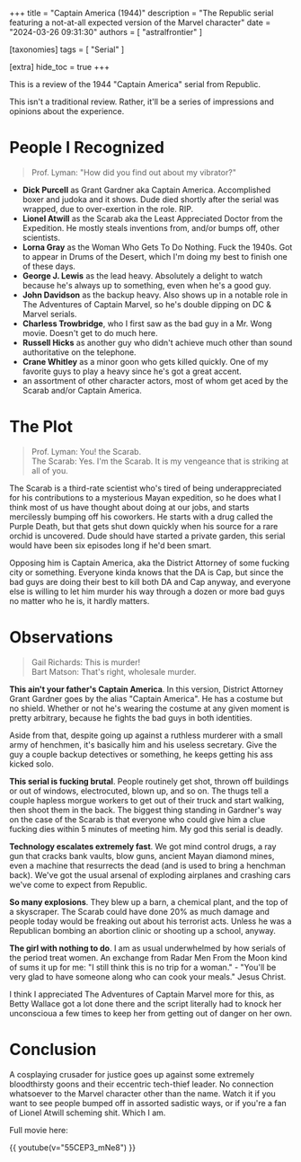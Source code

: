 +++
title = "Captain America (1944)"
description = "The Republic serial featuring a not-at-all expected version of the Marvel character"
date = "2024-03-26 09:31:30"
authors = [ "astralfrontier" ]

[taxonomies]
tags = [ "Serial" ]

[extra]
hide_toc = true
+++

This is a review of the 1944 "Captain America" serial from Republic.

This isn't a traditional review. Rather, it'll be a series of impressions and opinions about the experience.

<!-- more -->

# People I Recognized

> Prof. Lyman: "How did you find out about my vibrator?"

- **Dick Purcell** as Grant Gardner aka Captain America. Accomplished boxer and judoka and it shows. Dude died shortly after the serial was wrapped, due to over-exertion in the role. RIP.
- **Lionel Atwill** as the Scarab aka the Least Appreciated Doctor from the Expedition. He mostly steals inventions from, and/or bumps off, other scientists.
- **Lorna Gray** as the Woman Who Gets To Do Nothing. Fuck the 1940s. Got to appear in Drums of the Desert, which I'm doing my best to finish one of these days.
- **George J. Lewis** as the lead heavy. Absolutely a delight to watch because he's always up to something, even when he's a good guy.
- **John Davidson** as the backup heavy. Also shows up in a notable role in The Adventures of Captain Marvel, so he's double dipping on DC & Marvel serials.
- **Charless Trowbridge**, who I first saw as the bad guy in a Mr. Wong movie. Doesn't get to do much here.
- **Russell Hicks** as another guy who didn't achieve much other than sound authoritative on the telephone.
- **Crane Whitley** as a minor goon who gets killed quickly. One of my favorite guys to play a heavy since he's got a great accent.
- an assortment of other character actors, most of whom get aced by the Scarab and/or Captain America.

# The Plot

> Prof. Lyman: You! the Scarab.  
> The Scarab: Yes. I'm the Scarab. It is my vengeance that is striking at all of you.

The Scarab is a third-rate scientist who's tired of being underappreciated for his contributions to a mysterious Mayan expedition,
so he does what I think most of us have thought about doing at our jobs, and starts mercilessly bumping off his coworkers.
He starts with a drug called the Purple Death, but that gets shut down quickly when his source for a rare orchid is uncovered.
Dude should have started a private garden, this serial would have been six episodes long if he'd been smart.

Opposing him is Captain America, aka the District Attorney of some fucking city or something.
Everyone kinda knows that the DA is Cap, but since the bad guys are doing their best to kill both DA and Cap anyway,
and everyone else is willing to let him murder his way through a dozen or more bad guys no matter who he is, it hardly matters.

# Observations

> Gail Richards: This is murder!  
> Bart Matson: That's right, wholesale murder.

**This ain't your father's Captain America**. In this version, District Attorney Grant Gardner goes by the alias "Captain America".
He has a costume but no shield. Whether or not he's wearing the costume at any given moment is pretty arbitrary, because he fights the bad guys in both identities.

Aside from that, despite going up against a ruthless murderer with a small army of henchmen, it's basically him and his useless secretary.
Give the guy a couple backup detectives or something, he keeps getting his ass kicked solo.

**This serial is fucking brutal**. People routinely get shot, thrown off buildings or out of windows, electrocuted, blown up, and so on.
The thugs tell a couple hapless morgue workers to get out of their truck and start walking, then shoot them in the back.
The biggest thing standing in Gardner's way on the case of the Scarab is that everyone who could give him a clue fucking dies within 5 minutes of meeting him.
My god this serial is deadly.

**Technology escalates extremely fast**. We got mind control drugs, a ray gun that cracks bank vaults, blow guns,
ancient Mayan diamond mines, even a machine that resurrects the dead (and is used to bring a henchman back).
We've got the usual arsenal of exploding airplanes and crashing cars we've come to expect from Republic.

**So many explosions**. They blew up a barn, a chemical plant, and the top of a skyscraper.
The Scarab could have done 20% as much damage and people today would be freaking out about his terrorist acts.
Unless he was a Republican bombing an abortion clinic or shooting up a school, anyway.

**The girl with nothing to do**. I am as usual underwhelmed by how serials of the period treat women.
An exchange from Radar Men From the Moon kind of sums it up for me:
"I still think this is no trip for a woman." - "You'll be very glad to have someone along who can cook your meals."
Jesus Christ.

I think I appreciated The Adventures of Captain Marvel more for this, as Betty Wallace got a lot done there
and the script literally had to knock her unconscioua a few times to keep her from getting out of danger on her own.

# Conclusion

A cosplaying crusader for justice goes up against some extremely bloodthirsty goons and their eccentric tech-thief leader.
No connection whatsoever to the Marvel character other than the name.
Watch it if you want to see people bumped off in assorted sadistic ways,
or if you're a fan of Lionel Atwill scheming shit. Which I am.

Full movie here:

{{ youtube(v="55CEP3_mNe8") }}